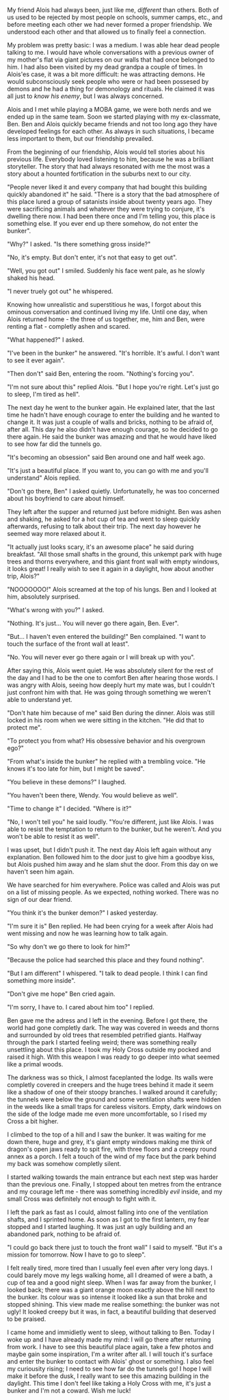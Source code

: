 My friend Alois had always been, just like me, *different* than others. Both of us used to be rejected by most people on schools, summer camps, etc., and before meeting each other we had never formed a proper friendship. We understood each other and that allowed us to finally feel a connection.

My problem was pretty basic: I was a medium. I was able hear dead people talking to me. I would have whole conversations with a previous owner of my mother's flat via giant pictures on our walls that had once belonged to him. I had also been visited by my dead grandpa a couple of times. In Alois'es case, it was a bit more difficult: he was attracting demons. He would subconsciously seek people who were or had been possesed by demons and he had a thing for demonology and rituals. He claimed it was all just to *know his enemy*, but I was always concerned.

Alois and I met while playing a MOBA game, we were both nerds and we ended up in the same team. Soon we started playing with my ex-classmate, Ben. Ben and Alois quickly became friends and not too long ago they have developed feelings for each other. As always in such situations, I became less important to them, but our friendship prevailed.

From the beginning of our friendship, Alois would tell stories about his previous life. Everybody loved listening to him, because he was a brilliant storyteller. The story that had always resonated with me the most was a story about a hounted fortification in the suburbs next to our city.

"People never liked it and every company that had bought this building quickly abandoned it" he said. "There is a story that the bad atmosphere of this place lured a group of satanists inside about twenty years ago. They were sacrificing animals and whatever they were trying to conjure, it's dwelling there now. I had been there once and I'm telling you, this place is something else. If you ever end up there somehow, do not enter the bunker".

"Why?" I asked. "Is there something gross inside?"

"No, it's empty. But don't enter, it's not that easy to get out".

"Well, you got out" I smiled. Suddenly his face went pale, as he slowly shaked his head.

"I never truely got out" he whispered.

Knowing how unrealistic and superstitious he was, I forgot about this ominous conversation and continued living my life. Until one day, when Alois returned home - the three of us together, me, him and Ben, were renting a flat - completly ashen and scared.

"What happened?" I asked.

"I've been in the bunker" he answered. "It's horrible. It's awful. I don't want to see it ever again".

"Then don't" said Ben, entering the room. "Nothing's forcing you".

"I'm not sure about this" replied Alois. "But I hope you're right. Let's just go to sleep, I'm tired as hell".

The next day he went to the bunker again. He explained later, that the last time he hadn't have enough courage to enter the building and he wanted to change it. It was just a couple of walls and bricks, nothing to be afraid of, after all. This day he also didn't have enough courage, so he decided to go there again. He said the bunker was amazing and that he would have liked to see how far did the tunnels go.

"It's becoming an obsession" said Ben around one and half week ago.

"It's just a beautiful place. If you want to, you can go with me and you'll understand" Alois replied.

"Don't go there, Ben" I asked quietly. Unfortunatelly, he was too concerned about his boyfriend to care about himself.

They left after the supper and returned just before midnight. Ben was ashen and shaking, he asked for a hot cup of tea and went to sleep quickly afterwards, refusing to talk about their trip. The next day however he seemed way more relaxed about it.

"It actually just looks scary, it's an awesome place" he said during breakfast. "All those small shafts in the ground, this unkempt park with huge trees and thorns everywhere, and this giant front wall with empty windows, it looks great! I really wish to see it again in a daylight, how about another trip, Alois?"

"NOOOOOOO!" Alois screamed at the top of his lungs. Ben and I looked at him, absolutely surprised.

"What's wrong with you?" I asked.

"Nothing. It's just... You will never go there again, Ben. Ever".

"But... I haven't even entered the building!" Ben complained. "I want to touch the surface of the front wall at least".

"No. You will never ever go there again or I will break up with you".

After saying this, Alois went quiet. He was absolutely silent for the rest of the day and I had to be the one to comfort Ben after hearing those words. I was angry with Alois, seeing how deeply hurt my mate was, but I couldn't just confront him with that. He was going through something we weren't able to understand yet.

"Don't hate him because of me" said Ben during the dinner. Alois was still locked in his room when we were sitting in the kitchen. "He did that to protect me".

"To protect you from what? His obsessive behavior and his overgrown ego?"

"From what's inside the bunker" he replied with a trembling voice. "He knows it's too late for him, but I might be saved".

"You believe in these demons?" I laughed.

"You haven't been there, Wendy. You would believe as well".

"Time to change it" I decided. "Where is it?"

"No, I won't tell you" he said loudly. "You're different, just like Alois. I was able to resist the temptation to return to the bunker, but he weren't. And you won't be able to resist it as well".

I was upset, but I didn't push it. The next day Alois left again without any explanation. Ben followed him to the door just to give him a goodbye kiss, but Alois pushed him away and he slam shut the door. From this day on we haven't seen him again.

We have searched for him everywhere. Police was called and Alois was put on a list of missing people. As we expected, nothing worked. There was no sign of our dear friend.

"You think it's the bunker demon?" I asked yesterday.

"I'm sure it is" Ben replied. He had been crying for a week after Alois had went missing and now he was learning how to talk again.

"So why don't we go there to look for him?"

"Because the police had searched this place and they found nothing".

"But I am different" I whispered. "I talk to dead people. I think I can find something more inside".

"Don't give me hope" Ben cried again.

"I'm sorry, I have to. I cared about him too" I replied.

Ben gave me the adress and I left in the evening. Before I got there, the world had gone completly dark. The way was covered in weeds and thorns and surrounded by old trees that resembled petrified giants. Halfway through the park I started feeling weird; there was something really unsettling about this place. I took my Holy Cross outside my pocked and raised it high. With this weapon I was ready to go deeper into what seemed like a primal woods.

The darkness was so thick, I almost faceplanted the lodge. Its walls were completly covered in creepers and the huge trees behind it made it seem like a shadow of one of their stoopy branches. I walked around it carefully; the tunnels were below the ground and some ventilation shafts were hidden in the weeds like a small traps for careless visitors. Empty, dark windows on the side of the lodge made me even more uncomfortable, so I rised my Cross a bit higher.

I climbed to the top of a hill and I saw the bunker. It was waiting for me down there, huge and grey, it's giant empty windows making me think of dragon's open jaws ready to spit fire, with three floors and a creepy round annex as a porch. I felt a touch of the wind of my face but the park behind my back was somehow completly silent.

I started walking towards the main entrance but each next step was harder than the previous one. Finally, I stopped about ten metres from the entrance and my courage left me - there was something incredibly *evil* inside, and my small Cross was definitely not enough to fight with it.

I left the park as fast as I could, almost falling into one of the ventilation shafts, and I sprinted home. As soon as I got to the first lantern, my fear stopped and I started laughing. It was just an ugly building and an abandoned park, nothing to be afraid of.

"I could go back there just to touch the front wall" I said to myself. "But it's a mission for tomorrow. Now I have to go to sleep".

I felt really tired, more tired than I usually feel even after very long days. I could barely move my legs walking home, all I dreamed of were a bath, a cup of tea and a good night sleep. When I was far away from the bunker, I looked back; there was a giant orange moon exactly above the hill next to the bunker. Its colour was so intense it looked like a sun that broke and stopped shining. This view made me realise something: the bunker was not ugly! It looked creepy but it was, in fact, a beautiful building that deserved to be praised.

I came home and immidietly went to sleep, without talking to Ben. Today I woke up and I have already made my mind: I will go there after returning from work. I have to see this beautiful place again, take a few photos and maybe gain some inspiration, I'm a writer after all. I will touch it's surface and enter the bunker to contact with Alois' ghost or something. I also feel my curiousity rising; I need to see how far do the tunnels go! I hope I will make it before the dusk, I really want to see this amazing building in the daylight. This time I don't feel like taking a Holy Cross with me, it's just a bunker and I'm not a coward. Wish me luck!